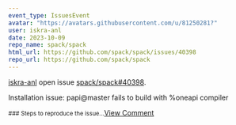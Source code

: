 ```yaml
---
event_type: IssuesEvent
avatar: "https://avatars.githubusercontent.com/u/81250281?"
user: iskra-anl
date: 2023-10-09
repo_name: spack/spack
html_url: https://github.com/spack/spack/issues/40398
repo_url: https://github.com/spack/spack
---
```


<a href='https://github.com/iskra-anl' target='_blank'>iskra-anl</a> open issue <a href='https://github.com/spack/spack/issues/40398' target='_blank'>spack/spack#40398</a>.

<p>Installation issue: papi@master fails to build with %oneapi compiler</p><small>### Steps to reproduce the issue...</small><a href='https://github.com/spack/spack/issues/40398' target='_blank'>View Comment</a>